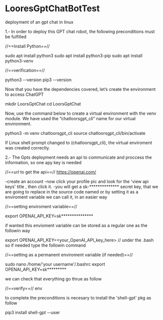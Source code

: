 # LooresGptChatBotTest
deployment of an gpt chat in linux 



1.- In order to deploy this GPT chat robot, the following preconditions must be fulfilled 

//==Install Python==//

sudo apt install python3
sudo apt install python3-pip
sudo apt install python3-venv

//==verification==//

python3 --version
pip3 --version


Now that you have the dependencies covered, let’s create the environment to access ChatGPT

mkdir LoorsGptChat
cd    LoorsGptChat

Now, use the command below to create a virtual environment with the venv module. We have used the “chatloorsgpt_cli” name for our virtual environment.

python3 -m venv chatloorsgpt_cli
source chatloorsgpt_cli/bin/activate

If Linux shell prompt changed to (chatloorsgpt_cli), the virtual enviroment was created correctly.

2.- The Gpts deployment needs an api to communicate and proccess the information, so one apy key is needed

//==url to get the api==//
https://openai.com/

-create an account
-now click your profile pic and look for the 'view api keys'  title , then click it.
-you will get a sk-************** secret key, that we are going to replace in the source code named or by setting it as a enviroment variable we can call it, in an easier way

//==setting enviroment variable==//

export OPENAI_API_KEY=sk***************

if wanted this envioment variable can be stored as a regular one as the followin way

export OPENAI_API_KEY=<your_OpenAI_API_key_here> // under the .bash so if needed type the followin command

//==setting as a permanent enviroment variable (if needed)==//

sudo nano /home/'your username'/.bashrc
export OPENAI_API_KEY=sk*********

we can check that everything go thrue as follow

//==verify==//
env

to complete the preconditions is necesary to install the 'shell-gpt' pkg as follow

pip3 install shell-gpt --user
